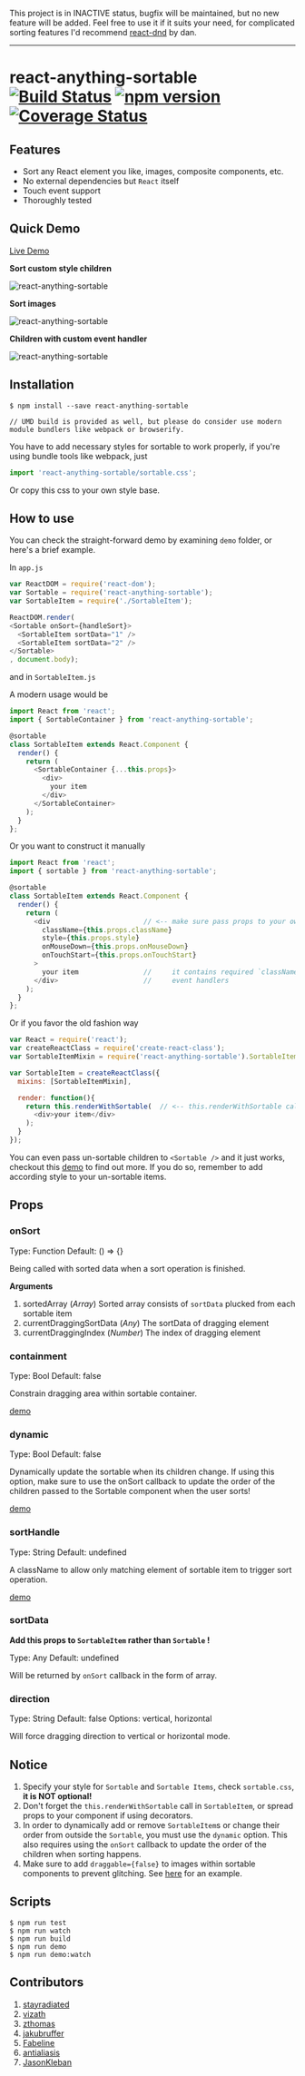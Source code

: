 This project is in INACTIVE status, bugfix will be maintained, but no new feature will be added. Feel free to use it if it suits your need, for complicated sorting features I'd recommend [react-dnd](https://github.com/react-dnd/react-dnd) by dan.

-----

# react-anything-sortable [![Build Status](https://travis-ci.org/jasonslyvia/react-anything-sortable.svg)](https://travis-ci.org/jasonslyvia/react-anything-sortable) [![npm version](https://badge.fury.io/js/react-anything-sortable.svg)](http://badge.fury.io/js/react-anything-sortable) [![Coverage Status](https://coveralls.io/repos/github/jasonslyvia/react-anything-sortable/badge.svg?branch=master)](https://coveralls.io/github/jasonslyvia/react-anything-sortable?branch=master)

## Features

 - Sort any React element you like, images, composite components, etc.
 - No external dependencies but `React` itself
 - Touch event support
 - Thoroughly tested

## Quick Demo

[Live Demo](http://jasonslyvia.github.io/react-anything-sortable/demo/)

**Sort custom style children**

![react-anything-sortable](http://ww4.sinaimg.cn/large/831e9385gw1equswkpcfag209p02sgn5.gif)

**Sort images**

![react-anything-sortable](http://ww3.sinaimg.cn/mw690/831e9385gw1equstgvfmzg20a50360va.gif)

**Children with custom event handler**

![react-anything-sortable](http://ww4.sinaimg.cn/large/831e9385gw1eqy459cieqg20au02s0t4.gif)

## Installation

```
$ npm install --save react-anything-sortable

// UMD build is provided as well, but please do consider use modern module bundlers like webpack or browserify.
```

You have to add necessary styles for sortable to work properly, if you're using bundle tools like webpack, just 

```javascript
import 'react-anything-sortable/sortable.css';
```

Or copy this css to your own style base.

## How to use

You can check the straight-forward demo by examining `demo` folder, or here's a brief example.

In `app.js`

````javascript
var ReactDOM = require('react-dom');
var Sortable = require('react-anything-sortable');
var SortableItem = require('./SortableItem');

ReactDOM.render(
<Sortable onSort={handleSort}>
  <SortableItem sortData="1" />
  <SortableItem sortData="2" />
</Sortable>
, document.body);
````

and in `SortableItem.js`

A modern usage would be

```javascript
import React from 'react';
import { SortableContainer } from 'react-anything-sortable';

@sortable
class SortableItem extends React.Component {
  render() {
    return (
      <SortableContainer {...this.props}>
        <div>
          your item
        </div>
      </SortableContainer>
    );
  }
};
```

Or you want to construct it manually

```javascript
import React from 'react';
import { sortable } from 'react-anything-sortable';

@sortable
class SortableItem extends React.Component {
  render() {
    return (
      <div                       // <-- make sure pass props to your own item,
        className={this.props.className}
        style={this.props.style}
        onMouseDown={this.props.onMouseDown}
        onTouchStart={this.props.onTouchStart}
      >
        your item                //     it contains required `className`s and
      </div>                     //     event handlers
    );
  }
};
```

Or if you favor the old fashion way

````javascript
var React = require('react');
var createReactClass = require('create-react-class');
var SortableItemMixin = require('react-anything-sortable').SortableItemMixin;

var SortableItem = createReactClass({
  mixins: [SortableItemMixin],

  render: function(){
    return this.renderWithSortable(  // <-- this.renderWithSortable call is essential
      <div>your item</div>
    );
  }
});
````

You can even pass un-sortable children to `<Sortable />` and it just works, checkout this [demo](http://jasonslyvia.github.io/react-anything-sortable/demo/#/fixed) to find out more. If you do so, remember to add according style to your un-sortable items.

## Props

### onSort

Type: Function Default: () => {}

Being called with sorted data when a sort operation is finished.

**Arguments**

 1. sortedArray (*Array*) Sorted array consists of `sortData` plucked from each sortable item
 2. currentDraggingSortData (*Any*) The sortData of dragging element
 3. currentDraggingIndex (*Number*) The index of dragging element

### containment

Type: Bool Default: false

Constrain dragging area within sortable container.

[demo](http://jasonslyvia.github.io/react-anything-sortable/demo/index.html#/containment)

### dynamic

Type: Bool Default: false

Dynamically update the sortable when its children change. If using this option, make sure to use the onSort callback to update the order of the children passed to the Sortable component when the user sorts!

[demo](http://jasonslyvia.github.io/react-anything-sortable/demo/index.html#/dynamic)

### sortHandle

Type: String Default: undefined

A className to allow only matching element of sortable item to trigger sort operation. 

[demo](http://jasonslyvia.github.io/react-anything-sortable/demo/index.html#/handle)

### sortData

**Add this props to `SortableItem` rather than `Sortable` !**

Type: Any Default: undefined

Will be returned by `onSort` callback in the form of array.

### direction

Type: String Default: false 
Options: vertical, horizontal

Will force dragging direction to vertical or horizontal mode.

## Notice

1. Specify your style for `Sortable` and `Sortable Items`, check `sortable.css`, **it is NOT optional!**
2. Don't forget the `this.renderWithSortable` call in `SortableItem`, or spread props to your component if using decorators.
3. In order to dynamically add or remove `SortableItem`s or change their order from outside the `Sortable`, you must use the `dynamic` option. This also requires using the `onSort` callback to update the order of the children when sorting happens.
4. Make sure to add `draggable={false}` to images within sortable components to prevent glitching. See [here](https://github.com/jasonslyvia/react-anything-sortable/blob/master/demo/components/ImageItem.js) for an example.


## Scripts

```
$ npm run test
$ npm run watch
$ npm run build
$ npm run demo
$ npm run demo:watch
```


## Contributors

1. [stayradiated](https://github.com/stayradiated)
2. [vizath](https://github.com/vizath)
3. [zthomas](https://github.com/zthomas)
4. [jakubruffer](https://github.com/jakubruffer)
5. [Fabeline](https://github.com/Fabeline)
6. [antialiasis](https://github.com/antialiasis)
7. [JasonKleban](https://github.com/JasonKleban)

